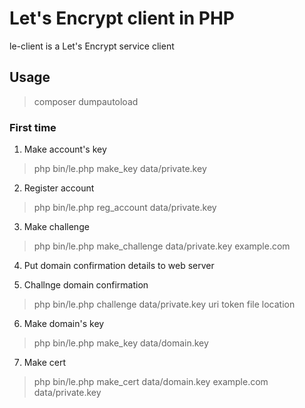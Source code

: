 # Let's Encrypt client in PHP
le-client is a Let's Encrypt service client

## Usage

> composer dumpautoload

### First time
1. Make account's key
> php bin/le.php make_key data/private.key

2. Register account
> php bin/le.php reg_account data/private.key

3. Make challenge
> php bin/le.php make_challenge data/private.key example.com

4. Put domain confirmation details to web server

5. Challnge domain confirmation
> php bin/le.php challenge data/private.key uri token file location

6. Make domain's key
> php bin/le.php make_key data/domain.key

7. Make cert
> php bin/le.php make_cert data/domain.key example.com data/private.key
